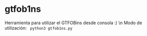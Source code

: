 # gtfob1ns
Herramienta para utilizar el GTFOBins desde consola :) \n
Modo de utilización: <code> python3 gtfob1ns.py <function> </code>
